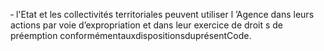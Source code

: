 ‐ l'Etat et les collectivités territoriales peuvent utiliser l ’Agence dans leurs actions par voie d’expropriation et dans leur exercice de droit s de préemption conformémentauxdispositionsduprésentCode.
